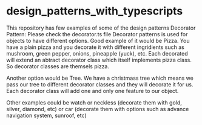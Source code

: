 # design_patterns_with_typescripts
This repository has few examples of some of the design patterns
Decorator Pattern:
Please check the decorator.ts file
Decorator patterns is used for objects to have different options.
Good example of it would be Pizza. You have a plain pizza and you decorate it with different ingridients such as mushroom, green pepper, onions, pineapple (yuck), etc.
Each decorated will extend an abtract decorator class which itself implements pizza class. So decorator classes are themsels pizza.

Another option would be Tree. We have a christmass tree which means we pass our tree to different decorator classes and they will decorate it for us. Each decorator class will add one and only one feature to our object.

Other examples could be watch or neckless (decorate them with gold, silver, diamond, etc) or car (decorate them with options such as advance navigation system, sunroof, etc)

# 
